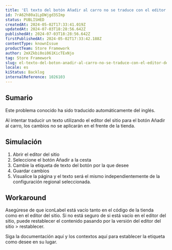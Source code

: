```yaml
---
title: 'El texto del botón Añadir al carro no se traduce con el editor del sitio.'
id: 7rA62h80a1LpDWjgd3SImp
status: PUBLISHED
createdAt: 2024-05-02T17:33:41.019Z
updatedAt: 2024-07-03T18:28:56.642Z
publishedAt: 2024-07-03T18:28:56.642Z
firstPublishedAt: 2024-05-02T17:33:42.188Z
contentType: knownIssue
productTeam: Store Framework
author: 2mXZkbi0oi061KicTExNjo
tag: Store Framework
slug: el-texto-del-boton-anadir-al-carro-no-se-traduce-con-el-editor-del-sitio
locale: es
kiStatus: Backlog
internalReference: 1026103
---
```


## Sumario

<div class="alert alert-info">
  <p>Este problema conocido ha sido traducido automáticamente del inglés.</p>
</div>


Al intentar traducir un texto utilizando el editor del sitio para el botón Añadir al carro, los cambios no se aplicarán en el frente de la tienda.


##

## Simulación



1. Abrir el editor del sitio
2. Seleccione el botón Añadir a la cesta
3. Cambie la etiqueta de texto del botón por la que desee
4. Guardar cambios
5. Visualice la página y el texto será el mismo independientemente de la configuración regional seleccionada.



## Workaround


Asegúrese de que iconLabel está vacío tanto en el código de la tienda como en el editor del sitio.
Si no está seguro de si está vacío en el editor del sitio, puede restablecer el contenido pasando por la versión del editor del sitio > restablecer.

Siga la documentación aquí y los contextos aquí para establecer la etiqueta como desee en su lugar.




